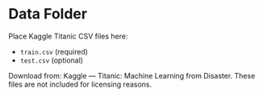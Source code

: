 # Data Folder

Place Kaggle Titanic CSV files here:

- `train.csv` (required)
- `test.csv`  (optional)

Download from: Kaggle — Titanic: Machine Learning from Disaster.
These files are not included for licensing reasons.
